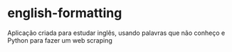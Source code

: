 # english-formatting
 Aplicação criada para estudar inglês, usando palavras que não conheço e Python para fazer um web scraping 
